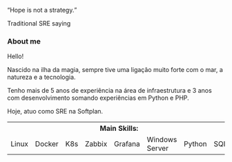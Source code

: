 <q>Hope is not a strategy.</q>
<p>Traditional SRE saying</p>


### About me
Hello!

Nascido na ilha da magia, sempre tive uma ligação muito forte com o mar, a natureza e a tecnologia. 

Tenho mais de 5 anos de experiência na área de infraestrutura e 3 anos com desenvolvimento somando experiências em Python e PHP.

Hoje, atuo como SRE na Softplan. 

<table>
  <tr>
    <th colspan=8> Main Skills: </th>
  </tr>
  <tr>
    <td>Linux</td>
    <td>Docker</td>
    <td>K8s</td>
    <td>Zabbix</td>
    <td>Grafana</td>
    <td>Windows Server</td>
    <td>Python</td>
    <td>SQL</td>
  </tr>
</table>



